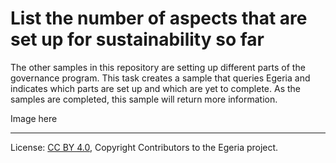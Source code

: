 <!-- SPDX-License-Identifier: CC-BY-4.0 -->
<!-- Copyright Contributors to the Egeria project. -->

# List the number of aspects that are set up for sustainability so far


The other samples in this repository are setting up different parts of the governance program.
This task creates a sample that queries Egeria and indicates which parts are set up and which are yet to complete.
As the samples are completed, this sample will return more information.

 Image here




----
License: [CC BY 4.0](https://creativecommons.org/licenses/by/4.0/), Copyright Contributors to the Egeria project.
